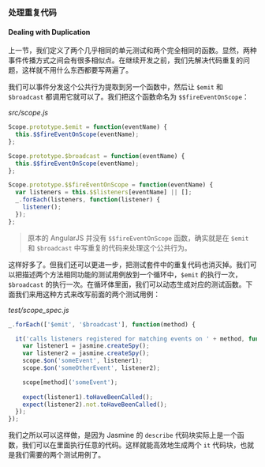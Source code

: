 ### 处理重复代码
#### Dealing with Duplication

上一节，我们定义了两个几乎相同的单元测试和两个完全相同的函数。显然，两种事件传播方式之间会有很多相似点。在继续开发之前，我们先解决代码重复的问题，这样就不用什么东西都要写两遍了。

我们可以事件分发这个公共行为提取到另一个函数中，然后让 `$emit` 和 `$broadcast` 都调用它就可以了。我们把这个函数命名为 `$$fireEventOnScope`：

_src/scope.js_

```js
Scope.prototype.$emit = function(eventName) {
  this.$$fireEventOnScope(eventName);
};

Scope.prototype.$broadcast = function(eventName) {
  this.$$fireEventOnScope(eventName);
};

Scope.prototype.$$fireEventOnScope = function(eventName) {
  var listeners = this.$$listeners[eventName] || [];
  _.forEach(listeners, function(listener) {
    listener();
  });
};
```

> 原本的 AngularJS 并没有 `$$fireEventOnScope` 函数，确实就是在 `$emit` 和 `$broadcast` 中写重复的代码来处理这个公共行为。

这样好多了。但我们还可以更进一步，把测试套件中的重复代码也消灭掉。我们可以把描述两个方法相同功能的测试用例放到一个循环中，`$emit` 的执行一次，`$broadcast` 的执行一次。在循环体里面，我们可以动态生成对应的测试函数。下面我们来用这种方式来改写前面的两个测试用例：

_test/scope_spec.js_

```js
_.forEach(['$emit', '$broadcast'], function(method) {

  it('calls listeners registered for matching events on ' + method, function() {
    var listener1 = jasmine.createSpy();
    var listener2 = jasmine.createSpy();
    scope.$on('someEvent', listener1);
    scope.$on('someOtherEvent', listener2);

    scope[method]('someEvent');
    
    expect(listener1).toHaveBeenCalled();
    expect(listener2).not.toHaveBeenCalled();
  });
});
```

我们之所以可以这样做，是因为 Jasmine 的 `describe` 代码块实际上是一个函数，我们可以在里面执行任意的代码。这样就能高效地生成两个 `it` 代码块，也就是我们需要的两个测试用例了。